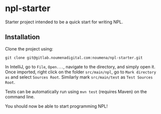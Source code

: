 # npl-starter

Starter project intended to be a quick start for writing NPL.

## Installation

Clone the project using:

```
git clone git@gitlab.noumenadigital.com:noumena/npl-starter.git
```

In IntelliJ, go to `File`, `Open...`, navigate to the directory, and simply open it. Once imported, right click on the folder `src/main/npl`, go to `Mark directory as` and select `Sources Root`. Similarly mark `src/main/test` as `Test Sources Root`.

Tests can be automatically run using `mvn test` (requires Maven) on the command line.

You should now be able to start programming NPL!